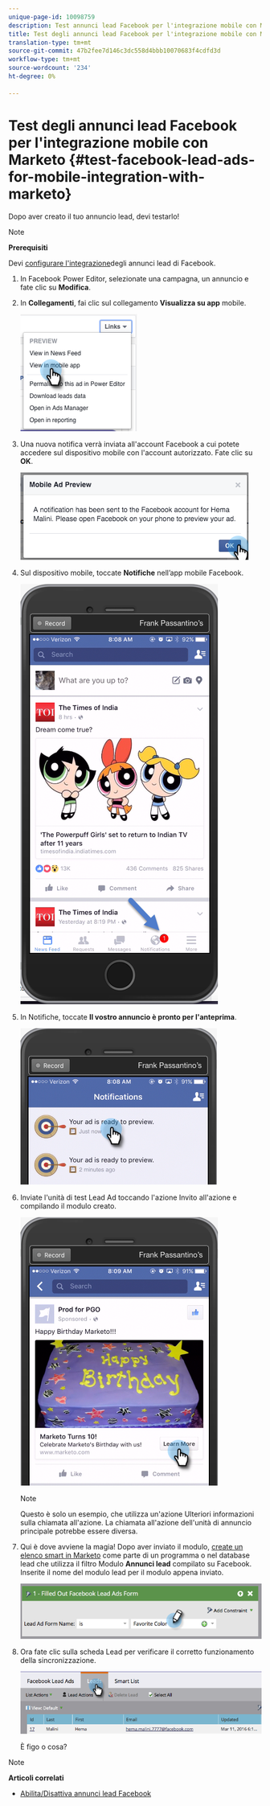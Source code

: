 ```yaml
---
unique-page-id: 10098759
description: Test annunci lead Facebook per l'integrazione mobile con Marketo - Marketo Docs - Documentazione prodotto
title: Test degli annunci lead Facebook per l'integrazione mobile con Marketo
translation-type: tm+mt
source-git-commit: 47b2fee7d146c3dc558d4bbb10070683f4cdfd3d
workflow-type: tm+mt
source-wordcount: '234'
ht-degree: 0%

---
```



# Test degli annunci lead Facebook per l&#39;integrazione mobile con Marketo {#test-facebook-lead-ads-for-mobile-integration-with-marketo}

Dopo aver creato il tuo annuncio lead, devi testarlo!

>[!NOTE]
>
>**Prerequisiti**
>
>Devi [configurare l&#39;integrazione](set-up-facebook-lead-ads.md)degli annunci lead di Facebook.

1. In Facebook Power Editor, selezionate una campagna, un annuncio e fate clic su **Modifica**.
1. In **Collegamenti**, fai clic sul collegamento **Visualizza su app** mobile.

   ![](assets/image2016-5-13-15-3a2-3a38.png)

1. Una nuova notifica verrà inviata all&#39;account Facebook a cui potete accedere sul dispositivo mobile con l&#39;account autorizzato. Fate clic su **OK**.

   ![](assets/image2016-3-11-8-3a35-3a7.png)

1. Sul dispositivo mobile, toccate **Notifiche** nell’app mobile Facebook.

   ![](assets/image2016-3-11-8-3a38-3a35.png)

1. In Notifiche, toccate **Il vostro annuncio è pronto per l&#39;anteprima**.

   ![](assets/image2016-3-11-8-3a41-3a59.png)

1. Inviate l&#39;unità di test Lead Ad toccando l&#39;azione Invito all&#39;azione e compilando il modulo creato.

   ![](assets/image2016-3-11-8-3a52-3a20.png)

   >[!NOTE]
   >
   >Questo è solo un esempio, che utilizza un&#39;azione Ulteriori informazioni sulla chiamata all&#39;azione. La chiamata all&#39;azione dell&#39;unità di annuncio principale potrebbe essere diversa.

1. Qui è dove avviene la magia! Dopo aver inviato il modulo, [create un elenco smart in Marketo](../../../product-docs/core-marketo-concepts/smart-lists-and-static-lists/creating-a-smart-list/create-a-smart-list.md) come parte di un programma o nel database lead che utilizza il filtro Modulo **Annunci lead** compilato su Facebook. Inserite il nome del modulo lead per il modulo appena inviato.

   ![](assets/image2016-3-11-8-3a59-3a34.png)

1. Ora fate clic sulla scheda Lead per verificare il corretto funzionamento della sincronizzazione.

   ![](assets/image2016-3-11-15-3a27-3a54.png)

   È figo o cosa?

>[!NOTE]
>
>**Articoli correlati**
>
>* [Abilita/Disattiva annunci lead Facebook](set-up-facebook-lead-ads.md)

>



